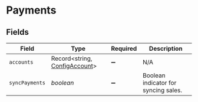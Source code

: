 # Payments


## Fields

| Field                                                                 | Type                                                                  | Required                                                              | Description                                                           |
| --------------------------------------------------------------------- | --------------------------------------------------------------------- | --------------------------------------------------------------------- | --------------------------------------------------------------------- |
| `accounts`                                                            | Record<string, [ConfigAccount](../../models/shared/configaccount.md)> | :heavy_minus_sign:                                                    | N/A                                                                   |
| `syncPayments`                                                        | *boolean*                                                             | :heavy_minus_sign:                                                    | Boolean indicator for syncing sales.                                  |
